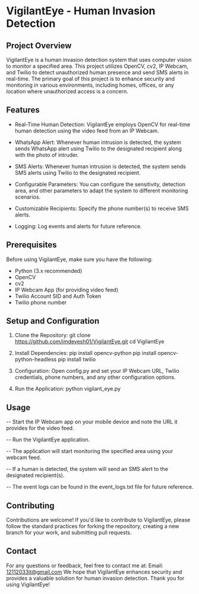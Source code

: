 # VigilantEye - Human Invasion Detection

## Project Overview
VigilantEye is a human invasion detection system that uses computer vision to monitor a specified area. This project utilizes OpenCV, cv2, IP Webcam, and Twilio to detect unauthorized human presence and send SMS alerts in real-time. The primary goal of this project is to enhance security and monitoring in various environments, including homes, offices, or any location where unauthorized access is a concern.

## Features
- Real-Time Human Detection: VigilantEye employs OpenCV for real-time human detection using the video feed from an IP Webcam.

- WhatsApp Alert: Whenever human intrusion is detected, the system sends WhatsApp alert using Twilio to the designated recipient along with the photo of intruder.

- SMS Alerts: Whenever human intrusion is detected, the system sends SMS alerts using Twilio to the designated recipient.

- Configurable Parameters: You can configure the sensitivity, detection area, and other parameters to adapt the system to different monitoring scenarios.

- Customizable Recipients: Specify the phone number(s) to receive SMS alerts.

- Logging: Log events and alerts for future reference.

## Prerequisites
Before using VigilantEye, make sure you have the following:

- Python (3.x recommended)
- OpenCV
- cv2
- IP Webcam App (for providing video feed)
- Twilio Account SID and Auth Token
- Twilio phone number

## Setup and Configuration
1. Clone the Repository:
   git clone https://github.com/imdevesh01/VigilantEye.git
   cd VigilantEye
   
2. Install Dependencies:
   pip install opencv-python
   pip install opencv-python-headless
   pip install twilio
   
4. Configuration:
   Open config.py and set your IP Webcam URL, Twilio credentials, phone numbers, and any other configuration options.

5. Run the Application:
   python vigilant_eye.py

## Usage
-- Start the IP Webcam app on your mobile device and note the URL it provides for the video feed.

-- Run the VigilantEye application.

-- The application will start monitoring the specified area using your webcam feed.

-- If a human is detected, the system will send an SMS alert to the designated recipient(s).

-- The event logs can be found in the event_logs.txt file for future reference.

## Contributing
  Contributions are welcome! If you'd like to contribute to VigilantEye, please follow the standard practices for forking the repository, creating a new branch for your work, and submitting pull requests.

## Contact
  For any questions or feedback, feel free to contact me at:
  Email: 12112033it@gmail.com
  We hope that VigilantEye enhances security and provides a valuable solution for human invasion detection. Thank you for using VigilantEye!


